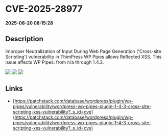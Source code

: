 # CVE-2025-28977

**2025-08-20 08:15:28**

## Description
Improper Neutralization of Input During Web Page Generation ('Cross-site Scripting') vulnerability in ThimPress WP Pipes allows Reflected XSS. This issue affects WP Pipes: from n/a through 1.4.3.

![](https://img.shields.io/static/v1?label=Score&message=7.1&color=red)
![](https://img.shields.io/static/v1?label=Severity&message=HIGH&color=red)
![](https://img.shields.io/static/v1?label=CWE&message=XSS&color=green)

## Links
- [https://patchstack.com/database/wordpress/plugin/wp-pipes/vulnerability/wordpress-wp-pipes-plugin-1-4-3-cross-site-scripting-xss-vulnerability?_s_id=cve](https://patchstack.com/database/wordpress/plugin/wp-pipes/vulnerability/wordpress-wp-pipes-plugin-1-4-3-cross-site-scripting-xss-vulnerability?_s_id=cve)
